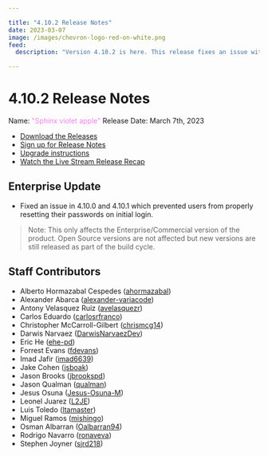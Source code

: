 ```yaml
---

title: "4.10.2 Release Notes"
date: 2023-03-07
image: /images/chevron-logo-red-on-white.png
feed:
  description: "Version 4.10.2 is here. This release fixes an issue with 4.10.0 and 4.10.1 related to password resets.  Check Release Notes for more info."

---
```


# 4.10.2 Release Notes

Name: <span style="color: violet"><span class="glyphicon glyphicon-apple"></span> "Sphinx violet apple"</span>
Release Date: March 7th, 2023

- [Download the Releases](https://download.rundeck.com/)
- [Sign up for Release Notes](https://www.rundeck.com/release-notes-signup)
- [Upgrade instructions](/upgrading/)
- [Watch the Live Stream Release Recap](https://youtu.be/stDTPTNZJNM)

<YouTube id="stDTPTNZJNM"/>

## Enterprise Update

* Fixed an issue in 4.10.0 and 4.10.1 which prevented users from properly resetting their passwords on initial login. 

>Note: This only affects the Enterprise/Commercial version of the product.  Open Source versions are not affected but new versions are still released as part of the build cycle.


## Staff Contributors

* Alberto Hormazabal Cespedes ([ahormazabal](https://github.com/ahormazabal))
* Alexander Abarca ([alexander-variacode](https://github.com/alexander-variacode))
* Antony Velasquez Ruiz ([avelasquezr](https://github.com/avelasquezr))
* Carlos Eduardo ([carlosrfranco](https://github.com/carlosrfranco))
* Christopher McCarroll-Gilbert ([chrismcg14](https://github.com/chrismcg14))
* Darwis Narvaez ([DarwisNarvaezDev](https://github.com/DarwisNarvaezDev))
* Eric He ([ehe-pd](https://github.com/ehe-pd))
* Forrest Evans ([fdevans](https://github.com/fdevans))
* Imad Jafir ([imad6639](https://github.com/imad6639))
* Jake Cohen ([jsboak](https://github.com/jsboak))
* Jason Brooks ([jbrookspd](https://github.com/jbrookspd))
* Jason Qualman ([qualman](https://github.com/qualman))
* Jesus Osuna ([Jesus-Osuna-M](https://github.com/Jesus-Osuna-M))
* Leonel Juarez ([L2JE](https://github.com/L2JE))
* Luis Toledo ([ltamaster](https://github.com/ltamaster))
* Miguel Ramos ([mishingo](https://github.com/mishingo))
* Osman Albarran ([Oalbarran94](https://github.com/Oalbarran94))
* Rodrigo Navarro ([ronaveva](https://github.com/ronaveva))
* Stephen Joyner ([sjrd218](https://github.com/sjrd218))
